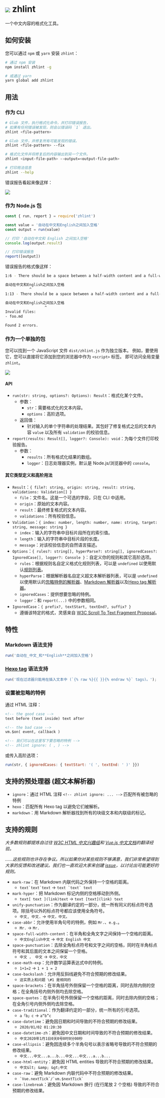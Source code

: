 # <img src="./docs/logo.svg" style="vertical-align: middle;" /> zhlint

一个中文内容的格式化工具。

## 如何安装

您可以通过 `npm` 或 `yarn` 安装 `zhlint`：

```bash
# 通过 npm 安装
npm install zhlint -g

# 或通过 yarn
yarn global add zhlint
```

## 用法

### 作为 CLI

```bash
# Glob 文件，执行格式化命令，并打印错误报告，
# 如果有任何错误被发现，则会以错误码 `1` 退出。 
zhlint <file-pattern>

# Glob 文件，并修复所有可能发现的错误。
zhlint <file-pattern> --fix

# 格式化文件并将修复后的内容输出到另一个文件。
zhlint <input-file-path> --output=<output-file-path>

# 打印用法信息
zhlint --help
```

错误报告看起来像这样：

![](./docs/screenshot-cli.png)

### 作为 Node.js 包

```js
const { run, report } = require('zhlint')

const value = '自动在中文和English之间加入空格'
const output = run(value)

// 打印 '自动在中文和 English 之间加入空格'
console.log(output.result)

// 打印错误报告
report([output])
```

错误报告的格式像这样：

```bash
1:6 - There should be a space between a half-width content and a full-width content

自动在中文和English之间加入空格
           ^
1:13 - There should be a space between a half-width content and a full-width content

自动在中文和English之间加入空格
                  ^
Invalid files:
- foo.md

Found 2 errors.
```

### 作为一个单独的包

您可以找到一个 JavaScript 文件 `dist/zhlint.js` 作为独立版本。 例如，要使用它，您可以直接将它添加到您的浏览器中作为 `<script>` 标签。 即可访问全局变量 `zhlint`。

![](./docs/screenshot-browser.png)

#### API

- `run(str: string, options?: Options): Result`：格式化某个文件。
    - 参数：
        - `str`：需要格式化的文本内容。
        - `options`：高阶选项。
    - 返回值：
        - 针对输入的单个字符串的处理结果。其包好了修复格式之后的文本内容 `value` 以及所有 `validation` 的校验信息。
- `report(results: Result[], logger?: Console): void`：为每个文件打印校验报告。
    - 参数：
        - `results`：所有格式化结果的数组。
        - `logger`：日志处理器实例，默认是 Node.js/浏览器中的 `console`。

#### 其它类型定义和高阶用法

- `Result`：`{ file?: string, origin: string, result: string, validations: Validation[] }`
    - `file`：文件名。这是一个可选的字段，只在 CLI 中适用。
    - `origin`：原始的文本内容。
    - `result`：最终修复格式的文本内容。
    - `validations`：所有校验信息。
- `Validation`：`{ index: number, length: number, name: string, target: string, message: string }`
  - `index`：输入的字符串中目标片段所在的索引值。
  - `length`：输入的字符串中目标片段的长度。
  <!-- - `name`: The name of the rule that the token disobeys to. -->
  <!-- - `target`: The target part of the target token, like the `content` or the `spaceAfter` that, etc. -->
  - `message`：对该校验信息的自然语言描述。
- `Options`：`{ rules?: string[], hyperParse?: string[], ignoredCases?: IgnoredCase[], logger?: Console }`：自定义你的规则和其它高阶选项。
    - `rules`：根据规则名自定义格式化规则列表，可以是 `undefined` 以使用默认[规则列表](https://github.com/Jinjiang/zhlint/tree/master/src/rules)。
    - `hyperParse`：根据解析器名自定义超文本解析器列表，可以是 `undefined` 以使用默认的[忽略特例的解析器](https://github.com/Jinjiang/zhlint/tree/master/src/parsers/ignore.js)、[Markdown 解析器](https://github.com/Jinjiang/zhlint/tree/master/src/parsers/md.js)以及[Hexo tag 解析器](https://github.com/Jinjiang/zhlint/tree/master/src/parsers/hexo.js)。
    - `ignoredCases`：提供想要忽略的特例。
    - `logger`：和 `report(...)` 中的参数相同。
- `IgnoredCase`：`{ prefix?, textStart, textEnd?, suffix? }`
    - 遵循该特定的格式，灵感来自 [W3C Scroll To Text Fragment Proposal](https://github.com/WICG/ScrollToTextFragment)。

## 特性

### Markdown 语法支持

```js
run('自动在_中文_和**English**之间加入空格')
```

### [Hexo tag](https://hexo.io/docs/tag-plugins) 语法支持

```js
run('现在过滤器只能用在插入文本中 (`{% raw %}{{ }}{% endraw %}` tags)。');
```

### 设置被忽略的特例

通过 HTML 注释：

```md
<!-- the good case -->
text before (text inside) text after

<!-- the bad case -->
vm.$on( event, callback )

<!-- 我们可以在这里写下要忽略的特例 -->
<!-- zhlint ignore: ( , ) -->
```

或传入高阶选项：

```js
run(str, { ignoredCases: { textStart: '( ', textEnd: ' )' }})
```

## 支持的预处理器 (超文本解析器)

- `ignore`：通过 HTML 注释 `<!-- zhlint ignore: ... -->` 匹配所有被忽略的特例
- `hexo`：匹配所有 Hexo tag 以避免它们被解析。
- `markdown`：用 Markdown 解析器找到所有的块级文本和内联级的标记。

## 支持的规则

_大多数规则都提炼自过往 [W3C HTML 中文兴趣组](https://www.w3.org/html/ig/zh/wiki/Main_Page)和 [Vue.js 中文文档](https://github.com/vuejs/cn.vuejs.org/wiki)的翻译经验。_

_……这些规则也许存在争议。所以如果你对某些规则不够满意，我们非常希望得到大家的反馈和改进建议。我们也一直欢迎大家来创建 [issue](https://github.com/jinjiang/zhlint/issues)，以讨论出可能更好的规则。_

- `mark-raw`：在 Markdown 内联代码之外保持一个空格的距离。
    - ``text`text`text`` -> ``text `text` text``
- `mark-hyper`：把 Markdown 标记内侧的空格移动到外侧。
    - `text[ text ](link)text` -> `text [text](link) text`
- `unify-punctuation`：作为翻译约定的一部分，统一所有同义的标点符号选项。除括号以外的标点符号都应该使用全角符号。
    - `中文, 中文.` -> `中文，中文。`
- `case-abbr`：允许使用半角句号的特例，例如 `Mr.`、`e.g.`。
    - `Mr.` -> `Mr.`
- `space-full-width-content`：在半角和全角文字之间保持一个空格的距离。
    - `中文English中文` -> `中文 English 中文`
- `space-punctuation`：去除全角标点符号和文字之间的空格，同时在半角标点符号和其后面的文本之间保留一个空格。
    - `中文 ， 中文` -> `中文，中文`
- `case-math-exp`：允许数学运算表达式中的特例。
    - `1+1=2` -> `1 + 1 = 2`
- `case-backslash`：允许用反斜线避免不符合预期的修改结果。
    - `这实质上和问题 \#1 是相同的`
- `space-brackets`：在半角括号外侧保留一个空格的距离，同时去除内侧的空格；在全角括号内侧外侧均去除空格。
- `space-quotes`：在半角引号外侧保留一个空格的距离，同时去除内侧的空格；在全角引号内侧外侧均去除空格。
- `case-traditional`：作为翻译约定的一部分，统一所有的引号选项。
    - `a「b」c` -> `a“b”c`
- `case-datetime`：避免因日期和时间导致的不符合预期的修改结果。
    - `2020/01/02 01:20:30`
- `case-datetime-zh`：避免因中文日期和时间导致的不符合预期的修改结果。
    - `中文2020年1月1日0天0号0时0分00秒`
- `case-ellipsis`：避免因连续多个半角句号以表示省略号导致的不符合预期的修改结果。
    - `中文...中文...a...b...中文...中文...a...b...`
- `case-html-entity`：避免因 HTML entities 导致的不符合预期的修改结果。
    - `中文&lt; &amp; &gt;中文`
- `case-raw`：避免 Markdown 内联代码中不符合预期的修改结果。
    - `` `Vue.nextTick`/`vm.$nextTick` ``
- `case-linebreak`：避免因 Markdown 换行 (在行尾放 2 个空格) 导致的不符合预期的修改结果。
